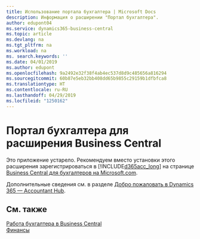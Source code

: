 ```yaml
---
title: Использование портала бухгалтера | Microsoft Docs
description: Информация о расширении "Портал бухгалтера".
author: edupont04
ms.service: dynamics365-business-central
ms.topic: article
ms.devlang: na
ms.tgt_pltfrm: na
ms.workload: na
ms. search.keywords: ''
ms.date: 04/01/2019
ms.author: edupont
ms.openlocfilehash: 9a2492e32f38f4ab4ec537d8d9c485656a816294
ms.sourcegitcommit: 60b87e5eb32bb408dd65b9855c29159b1dfbfca8
ms.translationtype: HT
ms.contentlocale: ru-RU
ms.lasthandoff: 04/29/2019
ms.locfileid: "1250162"
---
```

# <a name="the-accountant-portal-for-business-central-extension"></a>Портал бухгалтера для расширения Business Central
Это приложение устарело. Рекомендуем вместо установки этого расширения зарегистрироваться в [!INCLUDE[d365acc_long](includes/d365acc_long_md.md)] на странице [Business Central для бухгалтеров на Microsoft.com](https://www.microsoft.com/en-us/dynamics365/financial-insights-for-accountants).

Дополнительные сведения см. в разделе [Добро пожаловать в Dynamics 365 — Accountant Hub](/dynamics365/accountants/index).  

## <a name="see-also"></a>См. также
[Работа бухгалтера в Business Central](finance-accounting.md)  
[Финансы](finance.md)  
